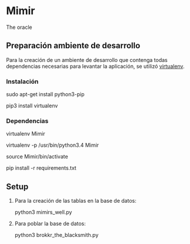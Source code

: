 # Mimir
The oracle

## Preparación ambiente de desarrollo
Para la creación de un ambiente de desarrollo que contenga todas dependencias necesarias para levantar la aplicación, se utilizó [virtualenv](http://docs.python-guide.org/en/latest/dev/virtualenvs/).

### Instalación
sudo apt-get install python3-pip

pip3 install virtualenv

### Dependencias
virtualenv Mimir

virtualenv -p /usr/bin/python3.4 Mimir

source Mimir/bin/activate

pip install -r requirements.txt

## Setup
1. Para la creación de las tablas en la base de datos:

	python3 mimirs_well.py

2. Para poblar la base de datos:

	python3 brokkr_the_blacksmith.py